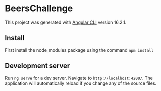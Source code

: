 # BeersChallenge

This project was generated with [Angular CLI](https://github.com/angular/angular-cli) version 16.2.1.

## Install

First install the node_modules package using the command `npm install`

## Development server

Run `ng serve` for a dev server. Navigate to `http://localhost:4200/`. The application will automatically reload if you change any of the source files.
